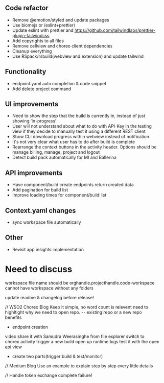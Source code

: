 ## Code refactor
- Remove @emotion/styled and update packages
- Use biomejs or (eslint+prettier)
- Update eslint with prettier and https://github.com/tailwindlabs/prettier-plugin-tailwindcss
- Add copyrights to all files
- Remove cellview and choreo client dependencies
- Cleanup everything
- Use RSpack/rsbuild(webview and extension) and update tailwind

## Functionality
- endpoint.yaml auto completion & code snippet
- Add delete project command

## UI improvements
- Need to show the step that the build is currently in, instead of just showing ‘in-progress’
- User will not understand about what to do with API-Key in the testing view if they decide to manually test it using a different REST client
- Show CLI download progress within webview instead of notification
- It's not very clear what user has to do after build is complete
- Rearrange the context buttons in the activity header. Options should be manage billing, manage, project and logout
- Detect build pack automatically for MI and Ballerina

## API improvements
- Have component/build create endpoints return created data
- Add pagination for build list
- Improve loading times for component/build list

## Context.yaml changes
- sync workspace file automatically

## Other
- Revisit app insights implementation

# Need to discuss
workspace file name should be orghandle.projecthandle.code-workspace
cannot have workspace without any folders

update readme & changelog before release!

//
WSO2 Choreo Blog
Keep it simple, no word count is relevent
need to highltight why we need to open repo.
-- existing repo or a new repo
benefits
- endpoint creation




video share it with Samudra Weerasinghe
from file explorer
switch to choreo activity
trigger a new build
open up runtime logs
test it with the open api view
- create two parts(trigger build & test/monitor)


// Medium Blog
Use an example to explain step by step every little details


// Handle token exchange complete failure!

